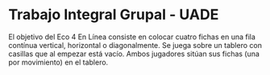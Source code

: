 # Trabajo Integral Grupal - UADE
El objetivo del Eco 4 En Línea consiste en colocar cuatro fichas en una fila contínua vertical, horizontal o diagonalmente. Se juega sobre un tablero con casillas que al empezar está vacío. Ambos jugadores sitúan sus fichas (una por movimiento) en el tablero.
